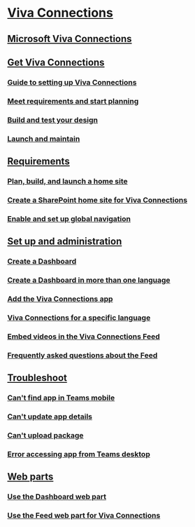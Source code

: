 
# [Viva Connections]()

## [Microsoft Viva Connections](viva-connections-overview.md)

## [Get Viva Connections]()

### [Guide to setting up Viva Connections](guide-to-setting-up-viva-connections.md)

### [Meet requirements and start planning](plan-viva-connections.md)

### [Build and test your design](build-viva-connections.md)

### [Launch and maintain](launch-viva-connections.md)

## [Requirements]()

### [Plan, build, and launch a home site](home-site-plan.md)

### [Create a SharePoint home site for Viva Connections](create-sharepoint-home-site-for-viva-connections.md)

### [Enable and set up global navigation](sharepoint-app-bar.md)

## [Set up and administration]()

### [Create a Dashboard](create-dashboard.md)

### [Create a Dashboard in more than one language](create-multilingual-dashboard.md)

### [Add the Viva Connections app](add-viva-connections-app.md)

### [Viva Connections for a specific language](viva-connections-language.md)

### [Embed videos in the Viva Connections Feed](video-news-links.md)

### [Frequently asked questions about the Feed](faqs-viva-connections-feed.md)

## [Troubleshoot]()

### [Can't find app in Teams mobile](troubleshoot/cant-find-app-in-teams-mobile.md)

### [Can't update app details](troubleshoot/cant-update-app-details.md)

### [Can't upload package](troubleshoot/cant-upload-package.md)

### [Error accessing app from Teams desktop](troubleshoot/error-accessing-app-from-teams-desktop.md)

## [Web parts]()

### [Use the Dashboard web part](use-dashboard-web-part-on-home-site.md)

### [Use the Feed web part for Viva Connections](use-feed-web-part-for-viva-connections.md)
